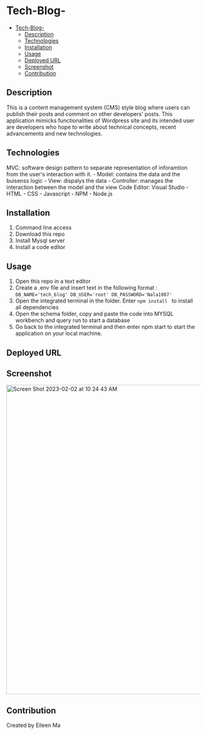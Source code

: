 # Tech-Blog-

- [Tech-Blog-](#tech-blog-)
  - [Description](#description)
  - [Technologies](#technologies)
  - [Installation](#installation)
  - [Usage](#usage)
  - [Deployed URL](#deployed-url)
  - [Screenshot](#screenshot)
  - [Contribution](#contribution)

## Description 
This is a content management system (CMS) style blog where users can publish their posts and comment on other developers' posts. This application mimicks functionalities of Wordpress site and its intended user are developers who hope to write about technical concepts, recent advancements and new technologies. 

## Technologies 

MVC: software design pattern to separate representation of inforamtion from the user's interaction with it. 
    - Model: contains the data and the buisenss logic 
    - View: dispalys the data 
    - Controller: manages the interaction between the model and the view 
Code Editor: Visual Studio 
    - HTML 
    - CSS 
    - Javascript 
    - NPM
    - Node.js 
## Installation 
1. Command line access 
2. Download this repo 
3. Install Mysql server 
4. Install a code editor 

## Usage
1. Open this repo in a text editor 
2. Create a .env file and insert text in the following format : 
  `DB_NAME='tech_blog'
   DB_USER='root'
   DB_PASSWORD='Nala1007'` 
3. Open the integrated terminal in the folder. Enter `npm install ` to install all dependencies 
4. Open the schema folder, copy and paste the code into MYSQL workbench and query run to start a database 
5. Go back to the integrated terminal and then enter npm start to start the application on your local machine. 

## Deployed URL 





## Screenshot 

<img width="807" alt="Screen Shot 2023-02-02 at 10 24 43 AM" src="https://user-images.githubusercontent.com/114694158/216435507-9431469b-4081-4a85-a5bf-1d6be82daf63.png">

## Contribution 
Created by Eileen Ma